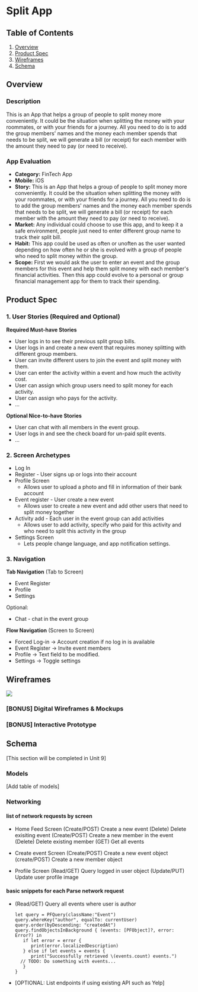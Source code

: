# Split App 

## Table of Contents
1. [Overview](#Overview)
1. [Product Spec](#Product-Spec)
1. [Wireframes](#Wireframes)
2. [Schema](#Schema)

## Overview
### Description
This is an App that helps a group of people to split money more conveniently. It could be the situation when splitting the money with your roommates, or with your friends for a journey. All you need to do is to add the group members' names and the money each member spends that needs to be split, we will generate a bill (or receipt) for each member with the amount they need to pay (or need to receive).

### App Evaluation
- **Category:** FinTech App
- **Mobile:** iOS
- **Story:** This is an App that helps a group of people to split money more conveniently. It could be the situation when splitting the money with your roommates, or with your friends for a journey. All you need to do is to add the group members' names and the money each member spends that needs to be split, we will generate a bill (or receipt) for each member with the amount they need to pay (or need to receive).
- **Market:** Any individual could choose to use this app, and to keep it a safe environment, people just need to enter different group name to track their split bill.
- **Habit:** This app could be used as often or unoften as the user wanted depending on how often he or she is evolved with a group of people who need to split money within the group.
- **Scope:** First we would ask the user to enter an event and the group members for this event and help them split money with each member's financial activities. Then this app could evolve to a personal or group financial management app for them to track their spending.

## Product Spec

### 1. User Stories (Required and Optional)

**Required Must-have Stories**

* User logs in to see their previous split group bills.
* User logs in and create a new event that requires money splitting with different group members.
* User can invite different users to join the event and split money with them.
* User can enter the activity within a event and how much the activity cost.
* User can assign which group users need to split money for each activity.
* User can assign who pays for the activity.
* ...

**Optional Nice-to-have Stories**

* User can chat with all members in the event group.
* User logs in and see the check board for un-paid split events.
* ...

### 2. Screen Archetypes

* Log In
* Register - User signs up or logs into their account
* Profile Screen 
   * Allows user to upload a photo and fill in information of their bank account
* Event register - User create a new event
   * Allows user to create a new event and add other users that need to split money together
* Activity add - Each user in the event group can add activities
   * Allows user to add activity, specify who paid for this activity and who need to split this activity in the group
* Settings Screen
   * Lets people change language, and app notification settings.

### 3. Navigation

**Tab Navigation** (Tab to Screen)

* Event Register
* Profile
* Settings

Optional:
* Chat - chat in the event group

**Flow Navigation** (Screen to Screen)
* Forced Log-in -> Account creation if no log in is available
* Event Register -> Invite event members
* Profile -> Text field to be modified. 
* Settings -> Toggle settings

## Wireframes
![](https://i.imgur.com/6YJk7KH.jpg)

### [BONUS] Digital Wireframes & Mockups

### [BONUS] Interactive Prototype

## Schema 
[This section will be completed in Unit 9]
### Models
[Add table of models]
### Networking

#### list of network requests by screen

- Home Feed Screen
(Create/POST) Create a new event
(Delete) Delete exisiting event
(Create/POST) Create a new member in the event
(Delete) Delete existing member
(GET) Get all events

- Create event Screen
(Create/POST) Create a new event object
(create/POST) Create a new member object

- Profile Screen
(Read/GET) Query logged in user object
(Update/PUT) Update user profile image

#### basic snippets for each Parse network request
- (Read/GET) Query all events where user is author
  ```
  let query = PFQuery(className:"Event")
  query.whereKey("author", equalTo: currentUser)
  query.order(byDescending: "createdAt")
  query.findObjectsInBackground { (events: [PFObject]?, error: Error?) in
     if let error = error { 
        print(error.localizedDescription)
     } else if let events = events {
        print("Successfully retrieved \(events.count) events.")
    // TODO: Do something with events...
     }
  }
  ```

- [OPTIONAL: List endpoints if using existing API such as Yelp]
